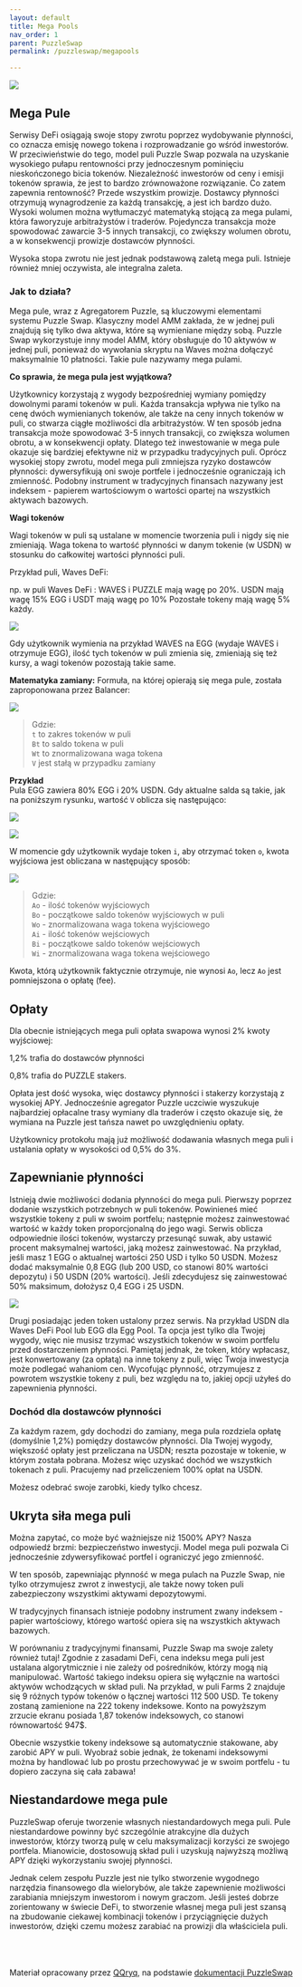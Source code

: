 ```yaml
---
layout: default
title: Mega Pools
nav_order: 1
parent: PuzzleSwap
permalink: /puzzleswap/megapools

---
```


![](/images/03-puzzle.png)

## Mega Pule

Serwisy DeFi osiągają swoje stopy zwrotu poprzez wydobywanie płynności, co oznacza emisję nowego tokena i rozprowadzanie go wśród inwestorów. W przeciwieństwie do tego, model puli Puzzle Swap pozwala na uzyskanie wysokiego pułapu rentowności przy jednoczesnym pominięciu nieskończonego bicia tokenów. Niezależność inwestorów od ceny i emisji tokenów sprawia, że jest to bardzo zrównoważone rozwiązanie.
Co zatem zapewnia rentowność? Przede wszystkim prowizje. Dostawcy płynności otrzymują wynagrodzenie za każdą transakcję, a jest ich bardzo dużo. Wysoki wolumen można wytłumaczyć matematyką stojącą za mega pulami, która faworyzuje arbitrażystów i traderów. 
Pojedyncza transakcja może spowodować zawarcie 3-5 innych transakcji, co zwiększy wolumen obrotu, a w konsekwencji prowizje dostawców płynności.

Wysoka stopa zwrotu nie jest jednak podstawową zaletą mega puli. Istnieje również mniej oczywista, ale integralna zaleta.

### Jak to działa?

Mega pule, wraz z Agregatorem Puzzle, są kluczowymi elementami systemu Puzzle Swap.
Klasyczny model AMM zakłada, że w jednej puli znajdują się tylko dwa aktywa, które są wymieniane między sobą. Puzzle Swap wykorzystuje inny model AMM, który obsługuje do 10 aktywów w jednej puli, ponieważ do wywołania skryptu na Waves można dołączyć maksymalnie 10 płatności. Takie pule nazywamy mega pulami.

**Co sprawia, że mega pula jest wyjątkowa?**

Użytkownicy korzystają z wygody bezpośredniej wymiany pomiędzy dowolnymi parami tokenów w puli.
Każda transakcja wpływa nie tylko na cenę dwóch wymienianych tokenów, ale także na ceny innych tokenów w puli, co stwarza ciągłe możliwości dla arbitrażystów.
W ten sposób jedna transakcja może spowodować 3-5 innych transakcji, co zwiększa wolumen obrotu, a w konsekwencji opłaty. Dlatego też inwestowanie w mega pule okazuje się bardziej efektywne niż w przypadku tradycyjnych puli.
Oprócz wysokiej stopy zwrotu, model mega puli zmniejsza ryzyko dostawców płynności: dywersyfikują oni swoje portfele i jednocześnie ograniczają ich zmienność. Podobny instrument w tradycyjnych finansach nazywany jest indeksem - papierem wartościowym o wartości opartej na wszystkich aktywach bazowych.

**Wagi tokenów**

Wagi tokenów w puli są ustalane w momencie tworzenia puli i nigdy się nie zmieniają. Waga tokena to wartość płynności w danym tokenie (w USDN) w stosunku do całkowitej wartości płynności puli.

Przykład puli, Waves DeFi:

np. w puli  Waves DeFi :
WAVES i PUZZLE mają wagę po 20%.
USDN mają wagę 15%
EGG i USDT mają wagę po 10%
Pozostałe tokeny mają wagę 5% każdy.

![](/images/04-puzzle.png)

Gdy użytkownik wymienia na przykład WAVES na EGG (wydaje WAVES i otrzymuje EGG), ilość tych tokenów w puli zmienia się, zmieniają się też kursy, a wagi tokenów pozostają takie same.

**Matematyka zamiany:**
Formuła, na której opierają się mega pule, została zaproponowana przez  Balancer:

![](/images/05-puzzle.png)

> Gdzie: \
> `t` to zakres tokenów w puli \
> `Bt` to saldo tokena w puli \
> `Wt` to znormalizowana waga tokena \
> `V` jest stałą w przypadku zamiany

**Przykład** \
Pula EGG zawiera 80% EGG i 20% USDN. Gdy aktualne salda są takie, jak na poniższym rysunku, wartość `V` oblicza się następująco:

![](/images/06-puzzle.png)

![](/images/07-puzzle.png)

W momencie gdy użytkownik wydaje token `i`, aby otrzymać token `o`, kwota wyjściowa jest obliczana w następujący sposób:

![](/images/08-puzzle.png)

> Gdzie: \
> `Ao` - ilość tokenów wyjściowych \
> `Bo` - początkowe saldo tokenów wyjściowych w puli \
> `Wo` - znormalizowana waga tokena wyjściowego \
> `Ai` - ilość tokenów wejściowych \
> `Bi` - początkowe saldo tokenów wejściowych \
> `Wi` - znormalizowana waga tokena wejściowego

Kwota, którą użytkownik faktycznie otrzymuje, nie wynosi `Ao`, lecz `Ao` jest pomniejszona o opłatę (fee).

## Opłaty

Dla obecnie istniejących mega puli opłata swapowa wynosi 2% kwoty wyjściowej:

1,2% trafia do dostawców płynności

0,8% trafia do PUZZLE stakers.

Opłata jest dość wysoka, więc dostawcy płynności i stakerzy korzystają z wysokiej APY. Jednocześnie agregator Puzzle uczciwie wyszukuje najbardziej opłacalne trasy wymiany dla traderów i często okazuje się, że wymiana na Puzzle jest tańsza nawet po uwzględnieniu opłaty.

Użytkownicy protokołu mają już możliwość dodawania własnych mega puli i ustalania opłaty w wysokości od 0,5% do 3%.

## Zapewnianie płynności

Istnieją dwie możliwości dodania płynności do mega puli.
Pierwszy poprzez dodanie wszystkich potrzebnych w puli tokenów. Powinieneś mieć wszystkie tokeny z puli w swoim portfelu; następnie możesz zainwestować wartość w każdy token proporcjonalną do jego wagi. Serwis oblicza odpowiednie ilości tokenów, wystarczy przesunąć suwak, aby ustawić procent maksymalnej wartości, jaką możesz zainwestować.
Na przykład, jeśli masz 1 EGG o aktualnej wartości 250 USD i tylko 50 USDN. Możesz dodać maksymalnie 0,8 EGG (lub 200 USD, co stanowi 80% wartości depozytu) i 50 USDN (20% wartości). Jeśli zdecydujesz się zainwestować 50% maksimum, dołożysz 0,4 EGG i 25 USDN.

![](/images/09-puzzle.png)

Drugi posiadając jeden token ustalony przez serwis. Na przykład USDN dla Waves DeFi Pool lub EGG dla Egg Pool. Ta opcja jest tylko dla Twojej wygody, więc nie musisz trzymać wszystkich tokenów w swoim portfelu przed dostarczeniem płynności. Pamiętaj jednak, że token, który wpłacasz, jest konwertowany (za opłatą) na inne tokeny z puli, więc Twoja inwestycja może podlegać wahaniom cen.
Wycofując płynność, otrzymujesz z powrotem wszystkie tokeny z puli, bez względu na to, jakiej opcji użyłeś do zapewnienia płynności.

### Dochód dla dostawców płynności

Za każdym razem, gdy dochodzi do zamiany, mega pula rozdziela opłatę (domyślnie 1,2%) pomiędzy dostawców płynności. Dla Twojej wygody, większość opłaty jest przeliczana na USDN; reszta pozostaje w tokenie, w którym została pobrana. Możesz więc uzyskać dochód we wszystkich tokenach z puli. Pracujemy nad przeliczeniem 100% opłat na USDN.

Możesz odebrać swoje zarobki, kiedy tylko chcesz.

## Ukryta siła mega puli

Można zapytać, co może być ważniejsze niż 1500% APY? Nasza odpowiedź brzmi: bezpieczeństwo inwestycji. Model mega puli pozwala Ci jednocześnie zdywersyfikować portfel i ograniczyć jego zmienność.

W ten sposób, zapewniając płynność w mega pulach na Puzzle Swap, nie tylko otrzymujesz zwrot z inwestycji, ale także nowy token puli zabezpieczony wszystkimi aktywami depozytowymi.

W tradycyjnych finansach istnieje podobny instrument zwany indeksem - papier wartościowy, którego wartość opiera się na wszystkich aktywach bazowych.

W porównaniu z tradycyjnymi finansami, Puzzle Swap ma swoje zalety również tutaj! Zgodnie z zasadami DeFi, cena indeksu mega puli jest ustalana algorytmicznie i nie zależy od pośredników, którzy mogą nią manipulować. Wartość takiego indeksu opiera się wyłącznie na wartości aktywów wchodzących w skład puli.
Na przykład, w puli Farms 2 znajduje się 9 różnych typów tokenów o łącznej wartości 112 500 USD. Te tokeny zostaną zamienione na 222 tokeny indeksowe. Konto na powyższym zrzucie ekranu posiada 1,87 tokenów indeksowych, co stanowi równowartość 947$.

Obecnie wszystkie tokeny indeksowe są automatycznie stakowane, aby zarobić APY w puli. Wyobraź sobie jednak, że tokenami indeksowymi można by handlować lub po prostu przechowywać je w swoim portfelu - tu dopiero zaczyna się cała zabawa!

## Niestandardowe mega pule

PuzzleSwap oferuje tworzenie własnych niestandardowych mega puli. Pule niestandardowe powinny być szczególnie atrakcyjne dla dużych inwestorów, którzy tworzą pulę w celu maksymalizacji korzyści ze swojego portfela. Mianowicie, dostosowują skład puli i uzyskują najwyższą możliwą APY dzięki wykorzystaniu swojej płynności.

Jednak celem zespołu Puzzle jest nie tylko stworzenie wygodnego narzędzia finansowego dla wielorybów, ale także zapewnienie możliwości zarabiania mniejszym inwestorom i nowym graczom. Jeśli jesteś dobrze zorientowany w świecie DeFi, to stworzenie własnej mega puli jest szansą na zbudowanie ciekawej kombinacji tokenów i przyciągnięcie dużych inwestorów, dzięki czemu możesz zarabiać na prowizji dla właściciela puli.

\
\
\
Materiał opracowany przez [QQryq](https://twitter.com/q_qryq), na podstawie [dokumentacji PuzzleSwap](https://medium.com/@puzzleswap)